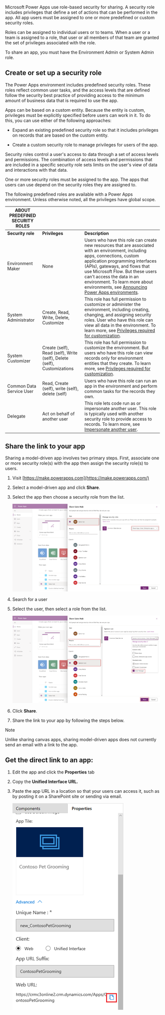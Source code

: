 Microsoft Power Apps use role-based security for sharing. A security role
includes privileges that define a set of actions that can be performed in the
app. All app users must be assigned to one or more predefined or custom security
roles.

Roles can be assigned to individual users or to teams. When a user or a team is
assigned to a role, that user or all members of that team are granted the set of
privileges associated with the role.

To share an app, you must have the Environment Admin or System Admin role.

## Create or set up a security role

The Power Apps environment includes predefined security roles. These roles
reflect common user tasks, and the access levels that are defined follow the
security best practice of providing access to the minimum amount of business
data that is required to use the app.

Apps can be based on a custom entity. Because the entity is custom, privileges 
must be explicitly specified before users can work in it. To do this, you can use either of the following approaches:

-   Expand an existing predefined security role so that it includes privileges
    on records that are based on the custom entity.

-   Create a custom security role to manage privileges for users of the app.

Security roles control a user's access to data through a set of access levels
and permissions. The combination of access levels and permissions that are
included in a specific security role sets limits on the user's view of data and
interactions with that data.

One or more security roles must be assigned to the app. The apps that users can
use depend on the security roles they are assigned to.

The following predefined roles are available with a Power Apps environment.
Unless otherwise noted, all the privileges have global scope.

|**ABOUT PREDEFINED SECURITY ROLES**|||
|--|--|--|
| **Security role**                   | **Privileges**                                                          | **Description**                                                                                                                                                                                                                                                                                                                                                                                                           |
| Environment Maker                   | None                                                                    | Users who have this role can create new resources that are associated with an environment, including apps, connections, custom application programming interfaces (APIs), gateways, and flows that use Microsoft Flow. But these users can't access the data in an environment. To learn more about environments, see [Announcing Power Apps environments](https://powerapps.microsoft.com/blog/powerapps-environments/). |
| System Administrator                | Create, Read, Write, Delete, Customize                                  | This role has full permission to customize or administer the environment, including creating, changing, and assigning security roles. User who have this role can view all data in the environment. To learn more, see [Privileges required for customization](https://docs.microsoft.com/dynamics365/customer-engagement/customize/privileges-required-customization).                                             |
| System Customizer                   | Create (self), Read (self), Write (self), Delete (self), Customizations | This role has full permission to customize the environment. But users who have this role can view records only for environment entities that they create. To learn more, see [Privileges required for customization](https://docs.microsoft.com/dynamics365/customer-engagement/customize/privileges-required-customization).                                                                                       |
| Common Data Service User            | Read, Create (self), write (self), delete (self)                        | Users who have this role can run an app in the environment and perform common tasks for the records they own.                                                                                                                                                                                                                                                                                                             |
| Delegate                            | Act on behalf of another user                                           | This role lets code run as or impersonate another user. This role is typically used with another security role to provide access to records. To learn more, see [Impersonate another user](https://docs.microsoft.com/dynamics365/customer-engagement/developer/org-service/impersonate-another-user).                                                                                                              |

## Share the link to your app

Sharing a model-driven app involves two primary steps. First, associate one or
more security role(s) with the app then assign the security role(s) to users.

1.  Visit [https://make.powerapps.com](https://make.powerapps.com/)

2.  Select a model-driven app and click **Share**.

3.  Select the app then choose a security role from the list.

    [![Select the app and the security role](../media/share-model-driven-app.png)](../media/share-model-driven-app.png#lightbox)

4.  Search for a user

5.  Select the user, then select a role from the list.

    [![Select a role from the list](../media/share-role-user.png)](../media/share-role-user.png#lightbox)

6.  Click **Share**.

7.  Share the link to your app by following the steps below.

> [!NOTE] 
> Unlike sharing canvas apps, sharing model-driven apps does not currently send an email with a link to the app.

## Get the direct link to an app:

1.  Edit the app and click the **Properties** tab

2.  Copy the **Unified Interface URL.**

3.  Paste the app URL in a location so that your users can access it, such as by
    posting it on a SharePoint site or sending via email.

    ![Copy app URL](../media/copy-app-url.png)
